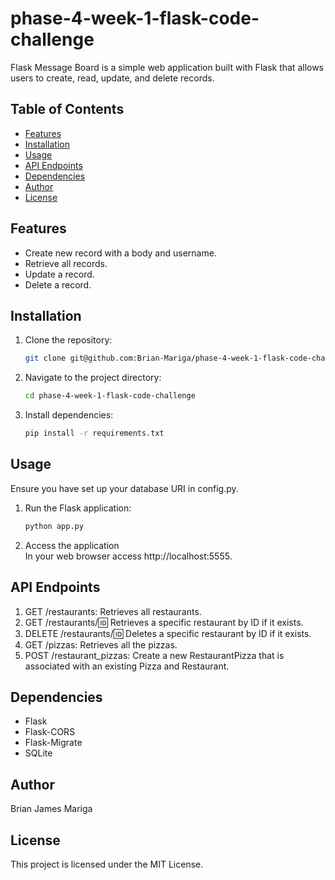 # phase-4-week-1-flask-code-challenge

Flask Message Board is a simple web application built with Flask that allows users to create, read, update, and delete records.

## Table of Contents

- [Features](#features)
- [Installation](#installation)
- [Usage](#usage)
- [API Endpoints](#api-endpoints)
- [Dependencies](#dependencies)
- [Author](#author)
- [License](#license)

## Features

- Create new record with a body and username.
- Retrieve all records.
- Update a record.
- Delete a record.

## Installation

1. Clone the repository:

   ```bash
   git clone git@github.com:Brian-Mariga/phase-4-week-1-flask-code-challenge.git
   ```

2. Navigate to the project directory:

   ```bash
   cd phase-4-week-1-flask-code-challenge
   ```

3. Install dependencies:

   ```bash
   pip install -r requirements.txt
   ```

## Usage

Ensure you have set up your database URI in config.py.

1. Run the Flask application:

   ```bash
   python app.py

   ```

2. Access the application<br>
   In your web browser access http://localhost:5555.

## API Endpoints

1. GET /restaurants: Retrieves all restaurants.
2. GET /restaurants/:id: Retrieves a specific restaurant by ID if it exists.
3. DELETE /restaurants/:id: Deletes a specific restaurant by ID if it exists.
4. GET /pizzas: Retrieves all the pizzas.
5. POST /restaurant_pizzas: Create a new RestaurantPizza that is associated with an existing Pizza and Restaurant.

## Dependencies

- Flask
- Flask-CORS
- Flask-Migrate
- SQLite

## Author

Brian James Mariga

## License

This project is licensed under the MIT License.
